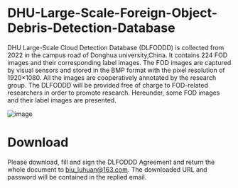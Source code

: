# DHU-Large-Scale-Foreign-Object-Debris-Detection-Database

DHU Large-Scale Cloud Detection Database (DLFODDD) is collected from  2022 in the campus road of Donghua university,China. It contains 224  FOD images and their corresponding label images. The FOD images are captured by visual sensors and stored in the BMP format with the pixel resolution of 1920×1080.  All the images are cooperatively annotated by the research group. The DLFODDD will be provided free of charge to FOD-related researchers in order to promote research. Hereunder, some FOD images and their label images are presented.

![image](README/image.png)

# Download

Please download, fill and sign the DLFODDD Agreement and return the whole document to biu_luhuan@163.com. The downloaded URL and password will be contained in the replied email.

